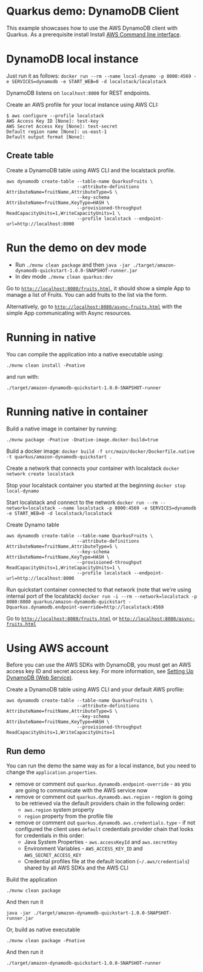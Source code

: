# Quarkus demo: DynamoDB Client

This example showcases how to use the AWS DynamoDB client with Quarkus. As a prerequisite install Install [AWS Command line interface](https://docs.aws.amazon.com/cli/latest/userguide/cli-chap-install.html).

# DynamoDB local instance

Just run it as follows:
`docker run --rm --name local-dynamo -p 8000:4569 -e SERVICES=dynamodb -e START_WEB=0 -d localstack/localstack`

DynamoDB listens on `localhost:8000` for REST endpoints.

Create an AWS profile for your local instance using AWS CLI:

```
$ aws configure --profile localstack
AWS Access Key ID [None]: test-key
AWS Secret Access Key [None]: test-secret
Default region name [None]: us-east-1
Default output format [None]:
```

## Create table

Create a DynamoDB table using AWS CLI and the localstack profile.
```
aws dynamodb create-table --table-name QuarkusFruits \
                          --attribute-definitions AttributeName=fruitName,AttributeType=S \
                          --key-schema AttributeName=fruitName,KeyType=HASH \
                          --provisioned-throughput ReadCapacityUnits=1,WriteCapacityUnits=1 \
                          --profile localstack --endpoint-url=http://localhost:8000
```

# Run the demo on dev mode

- Run `./mvnw clean package` and then `java -jar ./target/amazon-dynamodb-quickstart-1.0.0-SNAPSHOT-runner.jar`
- In dev mode `./mvnw clean quarkus:dev`

Go to [`http://localhost:8080/fruits.html`](http://localhost:8080/fruits.html), it should show a simple App to manage a list of Fruits. 
You can add fruits to the list via the form.

Alternatively, go to [`http://localhost:8080/async-fruits.html`](http://localhost:8080/async-fruits.html) with the simple App communicating with Async resources.

# Running in native

You can compile the application into a native executable using:

`./mvnw clean install -Pnative`

and run with:

`./target/amazon-dynamodb-quickstart-1.0.0-SNAPSHOT-runner` 


# Running native in container

Build a native image in container by running:

`./mvnw package -Pnative -Dnative-image.docker-build=true`

Build a docker image:
`docker build -f src/main/docker/Dockerfile.native -t quarkus/amazon-dynamodb-quickstart .`

Create a network that connects your container with localstack
`docker network create localstack`

Stop your localstack container you started at the beginning
`docker stop local-dynamo`

Start localstack and connect to the network
`docker run --rm --network=localstack --name localstack -p 8000:4569 -e SERVICES=dynamodb -e START_WEB=0 -d localstack/localstack`

Create Dynamo table
```
aws dynamodb create-table --table-name QuarkusFruits \
                          --attribute-definitions AttributeName=fruitName,AttributeType=S \
                          --key-schema AttributeName=fruitName,KeyType=HASH \
                          --provisioned-throughput ReadCapacityUnits=1,WriteCapacityUnits=1 \
                          --profile localstack --endpoint-url=http://localhost:8000
```

Run quickstart container connected to that network (note that we're using internal port of the localstack)
`docker run -i --rm --network=localstack -p 8080:8080 quarkus/amazon-dynamodb-quickstart -Dquarkus.dynamodb.endpoint-override=http://localstack:4569`

Go to [`http://localhost:8080/fruits.html`](http://localhost:8080/fruits.html) or [`http://localhost:8080/async-fruits.html`](http://localhost:8080/async-fruits.html)

# Using AWS account

Before you can use the AWS SDKs with DynamoDB, you must get an AWS access key ID and secret access key. 
For more information, see [Setting Up DynamoDB (Web Service)](https://docs.aws.amazon.com/amazondynamodb/latest/developerguide/SettingUp.DynamoWebService.html).

Create a DynamoDB table using AWS CLI and your default AWS profile:

```
aws dynamodb create-table --table-name QuarkusFruits \
                          --attribute-definitions AttributeName=fruitName,AttributeType=S \
                          --key-schema AttributeName=fruitName,KeyType=HASH \
                          --provisioned-throughput ReadCapacityUnits=1,WriteCapacityUnits=1
```

## Run demo

You can run the demo the same way as for a local instance, but you need to change the `application.properties`.

- remove or comment out `quarkus.dynamodb.endpoint-override` - as you are going to communicate with the AWS service now
- remove or comment out `quarkus.dynamodb.aws.region` - region is going to be retrieved via the default providers chain in the following order:
    - `aws.region` system property
    - `region` property from the profile file
- remove or comment out `quarkus.dynamodb.aws.credentials.type` - if not configured the client uses `default` credentials provider chain that looks for credentials in this order:
    - Java System Properties - `aws.accessKeyId` and `aws.secretKey`
    - Environment Variables - `AWS_ACCESS_KEY_ID` and `AWS_SECRET_ACCESS_KEY`
    - Credential profiles file at the default location (`~/.aws/credentials`) shared by all AWS SDKs and the AWS CLI
    
Build the application

`./mvnw clean package`
 
And then run it

`java -jar ./target/amazon-dynamodb-quickstart-1.0.0-SNAPSHOT-runner.jar`

Or, build as native executable

`./mvnw clean package -Pnative` 

And then run it

`./target/amazon-dynamodb-quickstart-1.0.0-SNAPSHOT-runner` 
